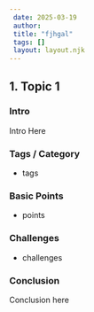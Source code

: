 ```yaml
---
 date: 2025-03-19
 author: 
 title: "fjhgal"
 tags: []
 layout: layout.njk
---
```


## 1. Topic 1

### Intro

Intro Here

### Tags / Category

- tags

### Basic Points

- points

### Challenges

- challenges

### Conclusion

Conclusion here
